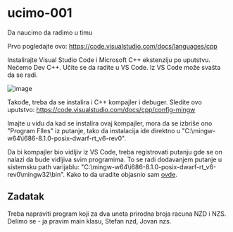 # ucimo-001
Da naucimo da radimo u timu

Prvo pogledajte ovo: https://code.visualstudio.com/docs/languages/cpp

Instalirajte Visual Studio Code i Microsoft C++ ekstenziju po uputstvu.
Nećemo Dev C++. Učite se da radite u VS Code. Iz VS Code može svašta da se radi. 

![image](https://miro.medium.com/max/1344/1*_T_tWFGY29J6MEKek1vBaw.png)

Takođe, treba da se instalira i C++ kompajler i debuger. Sledite ovo uputstvo:
https://code.visualstudio.com/docs/cpp/config-mingw

Imajte u vidu da kad se instalira ovaj kompajler, mora da se izbriše ono "Program FIles" iz putanje, tako da instalacija ide direktno u "C:\mingw-w64\i686-8.1.0-posix-dwarf-rt_v6-rev0". 

Da bi kompajler bio vidljiv iz VS Code, treba registrovati putanju gde se on nalazi da bude vidljiva svim programima. To se radi dodavanjem putanje u sistemsku path varijablu: "C:\mingw-w64\i686-8.1.0-posix-dwarf-rt_v6-rev0\mingw32\bin". Kako to da uradite objasnio sam [ovde](edit-path-variable.md). 

## Zadatak

Treba napraviti program koji za dva uneta prirodna broja racuna NZD i NZS. 
Delimo se - ja pravim main klasu, Stefan nzd, Jovan nzs. 

